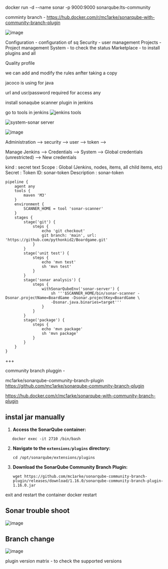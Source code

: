 
docker run -d --name sonar -p 9000:9000 sonarqube:lts-community

comminty branch - https://hub.docker.com/r/mc1arke/sonarqube-with-community-branch-plugin

![image](https://github.com/pythonkid2/DevOps-Practice/assets/100591950/c0ffd9f8-cd13-41c3-a51b-02598e46470e)

Configuration - configuration of sq
Security - user management
Projects - Project management 
System - to check the status
Marketplace  - to install plugins and all

Quality profile 

we can add and modify the rules anfter taking a copy

jacoco is using for java

url and usr/password required for access any 

install sonaqube scanner plugin in jenkins

go to tools in jenkins 
![jenkins tools](https://github.com/pythonkid2/DevOps-Practice/assets/100591950/b07d9eba-11ae-42da-adc9-76ba852c9f4e)

![system-sonar server](https://github.com/pythonkid2/DevOps-Practice/assets/100591950/53f054ae-a783-483c-95fc-0d4635d0f43d)

![image](https://github.com/pythonkid2/DevOps-Practice/assets/100591950/341dd4e5-81a1-4f2d-94c0-60c369c3d2fa)

Administration --> security --> user --> token -->

Manage Jenkins --> Credentials --> System --> Global credentials (unrestricted) --> New credentials

kind : secret text
Scope : Global (Jenkins, nodes, items, all child items, etc)
Secret : Token
ID: sonar-token
Description : sonar-token 

```
pipeline {
    agent any
    tools {
        maven 'M3'   
    }
    environment {
        SCANNER_HOME = tool 'sonar-scanner' 
    }
    stages {
        stage('git') {
            steps {
                echo 'git checkout'
                git branch: 'main', url: 'https://github.com/pythonkid2/Boardgame.git'
            }
        }
        stage('unit test') {
            steps {
                echo 'mvn test'
                sh 'mvn test'
            }
        }
        stage('sonar analysis') {
            steps {
                withSonarQubeEnv('sonar-server') {
                    sh '''$SCANNER_HOME/bin/sonar-scanner -Dsonar.projectName=BoardGame -Dsonar.projectKey=BoardGame \
                    -Dsonar.java.binaries=target'''
                }
            }
        }
        stage('package') {
            steps {
                echo 'mvn package'
                sh 'mvn package'
            }
        }       
    }
}

```

+++

community branch pluggin -


mc1arke/sonarqube-community-branch-plugin
https://github.com/mc1arke/sonarqube-community-branch-plugin

https://hub.docker.com/r/mc1arke/sonarqube-with-community-branch-plugin


## instal jar manually 

1. **Access the SonarQube container:**
```
   docker exec -it 2710 /bin/bash
   ```

2. **Navigate to the `extensions/plugins` directory:**
   ```
   cd /opt/sonarqube/extensions/plugins
   ```

3. **Download the SonarQube Community Branch Plugin:**
   ```
   wget https://github.com/mc1arke/sonarqube-community-branch-plugin/releases/download/1.16.0/sonarqube-community-branch-plugin-1.16.0.jar
   ```
exit and restart the container 
docker restart 

## Sonar trouble shoot

![image](https://github.com/pythonkid2/DevOps-Practice/assets/100591950/2141938d-e9cb-4b99-a08e-d2af5f533721)


## Branch change
![image](https://github.com/pythonkid2/DevOps-Practice/assets/100591950/0d0a1301-1e31-4a99-bccf-482ccc0e545f)


plugin version matrix - to check the supported versions 
